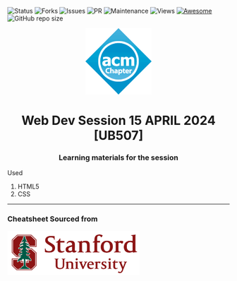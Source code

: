 ![Status](https://img.shields.io/website-up-down-green-red/https/sigkddsession15april24.vercel.app/.svg)
![Forks](https://img.shields.io/github/forks/ACM-SIGKDD-SRM-KTR-STUDENT-CHAPTER/Webdev-session-15APR24.svg)
![Issues](https://img.shields.io/github/issues/ACM-SIGKDD-SRM-KTR-STUDENT-CHAPTER/Webdev-session-15APR24.svg)
![PR](https://img.shields.io/github/issues-pr/ACM-SIGKDD-SRM-KTR-STUDENT-CHAPTER/Webdev-session-15APR24.svg)
![Maintenance](https://img.shields.io/badge/Maintained%3F-yes-green.svg)
![Views](https://views.whatilearened.today/views/github/ACM-SIGKDD-SRM-KTR-STUDENT-CHAPTER/Webdev-session-15APR24.svg)
[![Awesome](https://awesome.re/badge.svg)](https://awesome.re)
![GitHub repo size](https://img.shields.io/github/repo-size/ACM-SIGKDD-SRM-KTR-STUDENT-CHAPTER/Webdev-session-15APR24)

<p align="center">
    <img alt = "Logo" height="150" width="150" src = "./logo.png">

</p>
<h1 align="center" >Web Dev Session 15 APRIL 2024 [UB507]</h1>
<h3 align="center" >Learning materials for the session</h3>
<p>Used</p>
<ol>
<li>HTML5</li>
<li>CSS</li>
</ol>
<hr>
<h3>Cheatsheet Sourced from</h3>
<img alt = "Stanford Logo" height="100" width="300" src = "./stan.png">